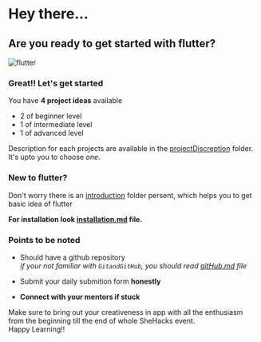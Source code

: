# Hey there...
## Are you ready to get started with flutter?

![flutter](https://rawtechworld.com/rawtechworld/wp-content/uploads/2020/10/flutter_banner-768x382.png)

### Great!! Let's get started


You have **4 project ideas** available
- 2 of beginner level
- 1 of intermediate level
- 1 of advanced level 


Description for each projects are available in the [projectDiscreption](https://github.com/rosetanya898/SheHacks/tree/main/projectDescription) folder.<br>It's upto you to choose _one_.<br>




### New to flutter?
   Don't worry there is an [introduction](https://github.com/rosetanya898/SheHacks/tree/main/introduction) folder persent, which helps you to get basic idea of flutter

   **For installation look [installation.md](https://github.com/rosetanya898/SheHacks/blob/main/introduction/Installation.md) file.**





### Points to be noted
- Should have a github repository<br>  _if your not familiar with `GitandGitHub`, you should read [gitHub.md](https://github.com/rosetanya898/SheHacks/blob/main/gitHub.md) file_

- Submit your daily submition form **honestly**

- **Connect with your mentors if stuck**<br>


Make sure to bring out your creativeness in app with all the enthusiasm from the beginning till the end of whole SheHacks event.<br>
Happy Learning!!

